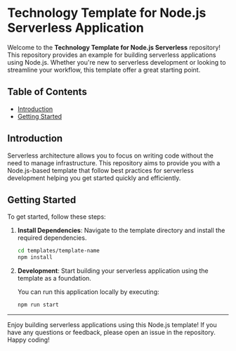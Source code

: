 # Technology Template for Node.js Serverless Application

Welcome to the **Technology Template for Node.js Serverless** repository! This repository provides an example for building serverless applications using Node.js. Whether you're new to serverless development or looking to streamline your workflow, this template offer a great starting point.

## Table of Contents

- [Introduction](#introduction)
- [Getting Started](#getting-started)

## Introduction

Serverless architecture allows you to focus on writing code without the need to manage infrastructure. This repository aims to provide you with a Node.js-based template that follow best practices for serverless development helping you get started quickly and efficiently.

## Getting Started

To get started, follow these steps:

1. **Install Dependencies**: Navigate to the template directory and install the required dependencies.
   ```bash
   cd templates/template-name
   npm install
   ```

2. **Development**: Start building your serverless application using the template as a foundation.

    You can run this application locally by executing:
   ```bash
   npm run start
   ```

---

Enjoy building serverless applications using this Node.js template! If you have any questions or feedback, please open an issue in the repository. Happy coding!
